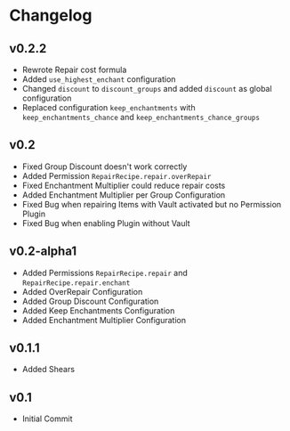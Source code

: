 Changelog
=========

v0.2.2
-----------

* Rewrote Repair cost formula
* Added `use_highest_enchant` configuration
* Changed `discount` to `discount_groups` and added `discount` as global configuration
* Replaced configuration `keep_enchantments` with `keep_enchantments_chance` and `keep_enchantments_chance_groups`

v0.2
-----------

* Fixed Group Discount doesn't work correctly
* Added Permission `RepairRecipe.repair.overRepair`
* Fixed Enchantment Multiplier could reduce repair costs
* Added Enchantment Multiplier per Group Configuration
* Fixed Bug when repairing Items with Vault activated but no Permission Plugin
* Fixed Bug when enabling Plugin without Vault

v0.2-alpha1
-----------

* Added Permissions `RepairRecipe.repair` and `RepairRecipe.repair.enchant`
* Added OverRepair Configuration
* Added Group Discount Configuration
* Added Keep Enchantments Configuration
* Added Enchantment Multiplier Configuration


v0.1.1
------

* Added Shears

v0.1
----

* Initial Commit